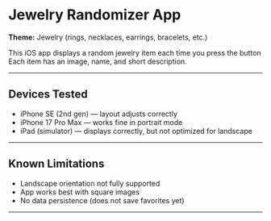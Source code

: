 # Jewelry Randomizer App

**Theme:** Jewelry (rings, necklaces, earrings, bracelets, etc.)

This iOS app displays a random jewelry item each time you press the button 
Each item has an image, name, and short description.

---

## Devices Tested
- iPhone SE (2nd gen) — layout adjusts correctly  
- iPhone 17 Pro Max — works fine in portrait mode  
- iPad (simulator) — displays correctly, but not optimized for landscape

---

##  Known Limitations
- Landscape orientation not fully supported  
- App works best with square images  
- No data persistence (does not save favorites yet)

---

